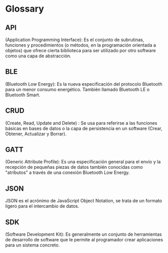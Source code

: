 # Glossary

## API

(Application Programming Interface): Es el conjunto de subrutinas, funciones y procedimientos (o métodos, en la programación orientada a objetos) que ofrece cierta biblioteca para ser utilizado por otro software como una capa de abstracción.

## BLE

(Bluetooth Low Energy): Es la nueva especificación del protocolo Bluetooth para un menor consumo energético. También llamado Bluetooth LE o Bluetooth Smart.

## CRUD

(Create, Read, Update and Delete) : Se usa para referirse a las funciones básicas en bases de datos o la capa de persistencia en un software (Crear, Obtener, Actualizar y Borrar).

## GATT

(Generic Attribute Profile): Es una especificación general para el envío y la recepción de pequeñas piezas de datos también conocidas como "atributos" a través de una conexión Bluetooth Low Energy.

## JSON

JSON es el acrónimo de JavaScript Object Notation, se trata de un formato ligero para el intercambio de datos.

## SDK

(Software Development Kit): Es generalmente un conjunto de herramientas de desarrollo de software que le permite al programador crear aplicaciones para un sistema concreto.
